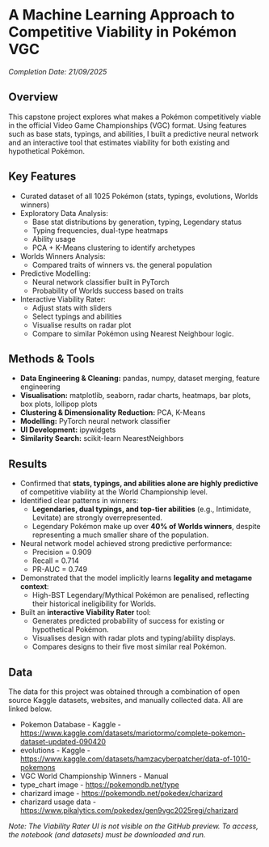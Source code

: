 # A Machine Learning Approach to Competitive Viability in Pokémon VGC

*Completion Date: 21/09/2025*

## Overview
This capstone project explores what makes a Pokémon competitively viable in the official Video Game Championships (VGC) format. Using features such as base stats, typings, and abilities, I built a predictive neural network and an interactive tool that estimates viability for both existing and hypothetical Pokémon.

## Key Features
- Curated dataset of all 1025 Pokémon (stats, typings, evolutions, Worlds winners)
- Exploratory Data Analysis:
  - Base stat distributions by generation, typing, Legendary status
  - Typing frequencies, dual-type heatmaps
  - Ability usage
  - PCA + K-Means clustering to identify archetypes
- Worlds Winners Analysis:
  - Compared traits of winners vs. the general population
- Predictive Modelling:
  - Neural network classifier built in PyTorch
  - Probability of Worlds success based on traits
- Interactive Viability Rater:
  - Adjust stats with sliders
  - Select typings and abilities
  - Visualise results on radar plot
  - Compare to similar Pokémon using Nearest Neighbour logic.

## Methods & Tools
- **Data Engineering & Cleaning:** pandas, numpy, dataset merging, feature engineering  
- **Visualisation:** matplotlib, seaborn, radar charts, heatmaps, bar plots, box plots, lollipop plots  
- **Clustering & Dimensionality Reduction:** PCA, K-Means
- **Modelling:** PyTorch neural network classifier
- **UI Development:** ipywidgets
- **Similarity Search:** scikit-learn NearestNeighbors


## Results
- Confirmed that **stats, typings, and abilities alone are highly predictive** of competitive viability at the World Championship level.  
- Identified clear patterns in winners:
  - **Legendaries, dual typings, and top-tier abilities** (e.g., Intimidate, Levitate) are strongly overrepresented.  
  - Legendary Pokémon make up over **40% of Worlds winners**, despite representing a much smaller share of the population.  
- Neural network model achieved strong predictive performance:
  - Precision = 0.909  
  - Recall = 0.714  
  - PR-AUC = 0.749  
- Demonstrated that the model implicitly learns **legality and metagame context**:
  - High-BST Legendary/Mythical Pokémon are penalised, reflecting their historical ineligibility for Worlds.  
- Built an **interactive Viability Rater** tool:
  - Generates predicted probability of success for existing or hypothetical Pokémon.  
  - Visualises design with radar plots and typing/ability displays.  
  - Compares designs to their five most similar real Pokémon.  


## Data
The data for this project was obtained through a combination of open source Kaggle datasets, websites, and manually collected data. All are linked below.
- Pokemon Database - Kaggle - https://www.kaggle.com/datasets/mariotormo/complete-pokemon-dataset-updated-090420
- evolutions - Kaggle - https://www.kaggle.com/datasets/hamzacyberpatcher/data-of-1010-pokemons
- VGC World Championship Winners - Manual
- type_chart image - https://pokemondb.net/type
- charizard image - https://pokemondb.net/pokedex/charizard
- charizard usage data - https://www.pikalytics.com/pokedex/gen9vgc2025regi/charizard


*Note: The Viability Rater UI is not visible on the GitHub preview. To access, the notebook (and datasets) must be downloaded and run.*
